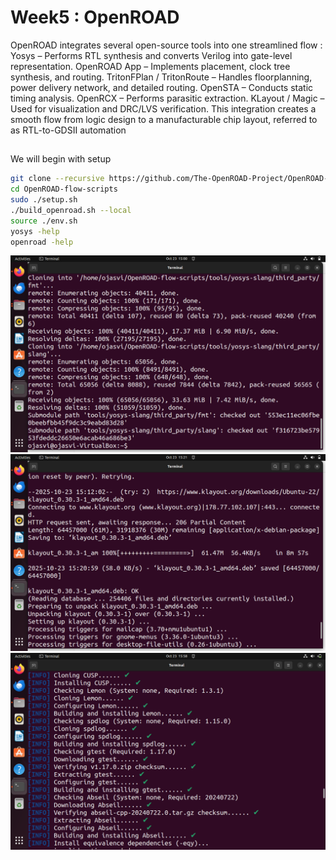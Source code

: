 # Week5 : OpenROAD 

OpenROAD integrates several open-source tools into one streamlined flow :​
   Yosys – Performs RTL synthesis and converts Verilog into gate-level representation.
   OpenROAD App – Implements placement, clock tree synthesis, and routing.
   TritonFPlan / TritonRoute – Handles floorplanning, power delivery network, and detailed routing.
   OpenSTA – Conducts static timing analysis.
   OpenRCX – Performs parasitic extraction.
   KLayout / Magic – Used for visualization and DRC/LVS verification.
   This integration creates a smooth flow from logic design to a manufacturable chip layout, referred to as RTL-to-GDSII automation

## 
We will begin with setup
```bash
git clone --recursive https://github.com/The-OpenROAD-Project/OpenROAD-flow-scripts
cd OpenROAD-flow-scripts
sudo ./setup.sh
./build_openroad.sh --local
source ./env.sh
yosys -help
openroad -help
```
![Alt text](IMAGES/1.png)
![Alt text](IMAGES/2.png)
![Alt text](IMAGES/3.png)


